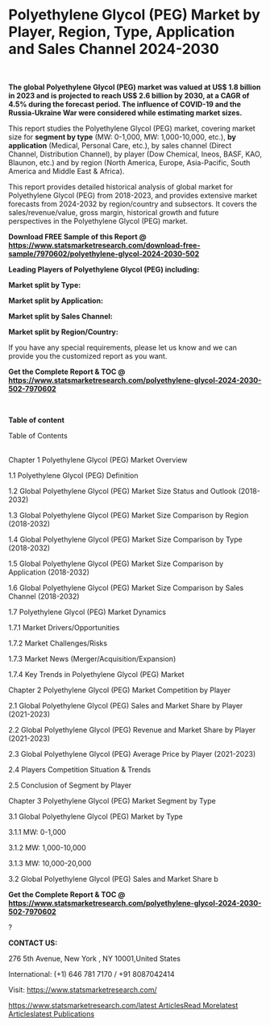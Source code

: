 <h1>Polyethylene Glycol (PEG) Market by Player, Region, Type, Application and Sales Channel 2024-2030</h1><br/><p><strong>The global Polyethylene Glycol (PEG) market was valued at US$ 1.8 billion in 2023 and is projected to reach US$ 2.6 billion by 2030, at a <strong>CAGR</strong> of 4.5% during the forecast period. The influence of COVID-19 and the Russia-Ukraine War were considered while estimating market sizes.</strong></p>
 
 
 
 <p>This report studies the Polyethylene Glycol (PEG) market, covering market size for <strong>segment by type</strong> (MW: 0-1,000, MW: 1,000-10,000, etc.), <strong>by application</strong> (Medical, Personal Care, etc.), by sales channel (Direct Channel, Distribution Channel), by player (Dow Chemical, Ineos, BASF, KAO, Blaunon, etc.) and by region (North America, Europe, Asia-Pacific, South America and Middle East & Africa).</p>
 
 
 
 <p>This report provides detailed historical analysis of global market for Polyethylene Glycol (PEG) from 2018-2023, and provides extensive market forecasts from 2024-2032 by region/country and subsectors. It covers the sales/revenue/value, gross margin, historical growth and future perspectives in the Polyethylene Glycol (PEG) market.</p>
 
 
 
 <p><strong>Download FREE Sample of this Report @ <a href="https://www.statsmarketresearch.com/download-free-sample/7970602/polyethylene-glycol-2024-2030-502">https://www.statsmarketresearch.com/download-free-sample/7970602/polyethylene-glycol-2024-2030-502</a></strong></p>
 
 
 
 <p><strong>Leading Players of Polyethylene Glycol (PEG) including:</strong></p>
 
 
 
 <p><strong>Market split by Type:</strong></p>
 
 
 
 <p><strong>Market split <strong>by Application</strong>:</strong></p>
 
 
 
 <p><strong>Market split by Sales Channel:</strong></p>
 
 
 
 <p><strong>Market split by Region/Country:</strong></p>
 
 
 
 <p>If you have any special requirements, please let us know and we can provide you the customized report as you want.</p>
 
 
 
 <div><b>Get the Complete Report & TOC @ <a href="https://www.statsmarketresearch.com/polyethylene-glycol-2024-2030-502-7970602">https://www.statsmarketresearch.com/polyethylene-glycol-2024-2030-502-7970602</a></b></div>
 
 
 
 <p><br />
 
 <b>Table of content</b></p>
 
 
 
 <p>Table of Contents<br />
 
 <br />
 
 Chapter 1 Polyethylene Glycol (PEG) Market Overview<br />
 
 1.1 Polyethylene Glycol (PEG) Definition<br />
 
 1.2 Global Polyethylene Glycol (PEG) Market Size Status and Outlook (2018-2032)<br />
 
 1.3 Global Polyethylene Glycol (PEG) Market Size Comparison by Region (2018-2032)<br />
 
 1.4 Global Polyethylene Glycol (PEG) Market Size Comparison by Type (2018-2032)<br />
 
 1.5 Global Polyethylene Glycol (PEG) Market Size Comparison by Application (2018-2032)<br />
 
 1.6 Global Polyethylene Glycol (PEG) Market Size Comparison by Sales Channel (2018-2032)<br />
 
 1.7 Polyethylene Glycol (PEG) Market Dynamics<br />
 
 1.7.1 Market Drivers/Opportunities<br />
 
 1.7.2 Market Challenges/Risks<br />
 
 1.7.3 Market News (Merger/Acquisition/Expansion)<br />
 
 1.7.4 Key Trends in Polyethylene Glycol (PEG) Market<br />
 
 Chapter 2 Polyethylene Glycol (PEG) Market Competition by Player<br />
 
 2.1 Global Polyethylene Glycol (PEG) Sales and Market Share by Player (2021-2023)<br />
 
 2.2 Global Polyethylene Glycol (PEG) Revenue and Market Share by Player (2021-2023)<br />
 
 2.3 Global Polyethylene Glycol (PEG) Average Price by Player (2021-2023)<br />
 
 2.4 Players Competition Situation & Trends<br />
 
 2.5 Conclusion of Segment by Player<br />
 
 Chapter 3 Polyethylene Glycol (PEG) Market Segment by Type<br />
 
 3.1 Global Polyethylene Glycol (PEG) Market by Type<br />
 
 3.1.1 MW: 0-1,000<br />
 
 3.1.2 MW: 1,000-10,000<br />
 
 3.1.3 MW: 10,000-20,000<br />
 
 3.2 Global Polyethylene Glycol (PEG) Sales and Market Share b</p>
 
 
 
 <div><b>Get the Complete Report & TOC @ <a href="https://www.statsmarketresearch.com/polyethylene-glycol-2024-2030-502-7970602">https://www.statsmarketresearch.com/polyethylene-glycol-2024-2030-502-7970602</a></b></div>
 
 
 
 <p>? </p>
 
 
 
 <p><b>CONTACT US:</b><br />
 
 276 5th Avenue, New York , NY 10001,United States<br />
 
 International: (+1) 646 781 7170 / +91 8087042414<br />
 
 Visit: <a href="https://www.statsmarketresearch.com/">https://www.statsmarketresearch.com/</a><br />
 
 <a href="https://gyeongbokgung.com">https://www.statsmarketresearch.com/</a><a href="https://hallyeomaritime.com">latest Articles</a><a href="https://jingwansa.com">Read More</a><a href="https://nguoiviet.jp/">latest Articles</a><a href="https://www.intelmarketresearch.com/">latest Publications</a></p>
